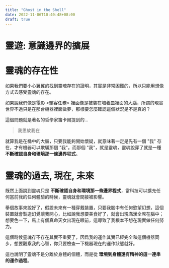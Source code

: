 ```yaml
---
title: "Ghost in the Shell"
date: 2022-11-06T10:40:48+08:00
draft: true
---
```

# 靈遊: 意識邊界的擴展

# 靈魂的存在性
如果我們要小心翼翼的找到靈魂存在的證明，其實是非常困難的，所以只能用想像方式去感受靈魂的存在。

如果說我們像是電影 <駭客任務> 裡面像是被裝在培養皿裡面的大腦，所謂的現實世界不過只是在那台機器裡面做夢，那樣要怎麼確認這個狀況是不是真的？

這個問題就是著名的哲學家笛卡爾提到的...
> 我思故我在

就算我是在桶中的大腦，只要我能夠開始懷疑，就意味著一定是先有一個 "我" 存在，才有機器可以欺騙那個 "我"。而那個 "我"，就是靈魂，靈魂說穿了就是一種 **不斷確認自身和環境那一條邊界程式**。

# 靈魂的過去, 現在, 未來
既然上面說到靈魂只是 **不斷確認自身和環境那一條邊界程式**，當科技可以擴充任何當前我的任何體驗的時候，靈魂就會間接被影響。

舉個故事來說好了，假設未來有一種穿戴裝置，只要我腦中有任何慾望幻想，這個裝置就會製造幻覺讓我開心，比如說我想要美食好了，就會出現滿漢全席在腦中；想要色一下，馬上有個真命天女出現在眼前，這導致了我根本不想在現實做任何努力。

這個時候靈魂存不存在其實不重要了，因爲我的運作其實已經完全和這個機器同步，想要觀察我的心智，你只要檢查一下機器現在的運作狀態就好。

這也說明了靈魂不是分離於身體的個體，而是從 **環境到身體還有精神的這一連串的運作過程**。




